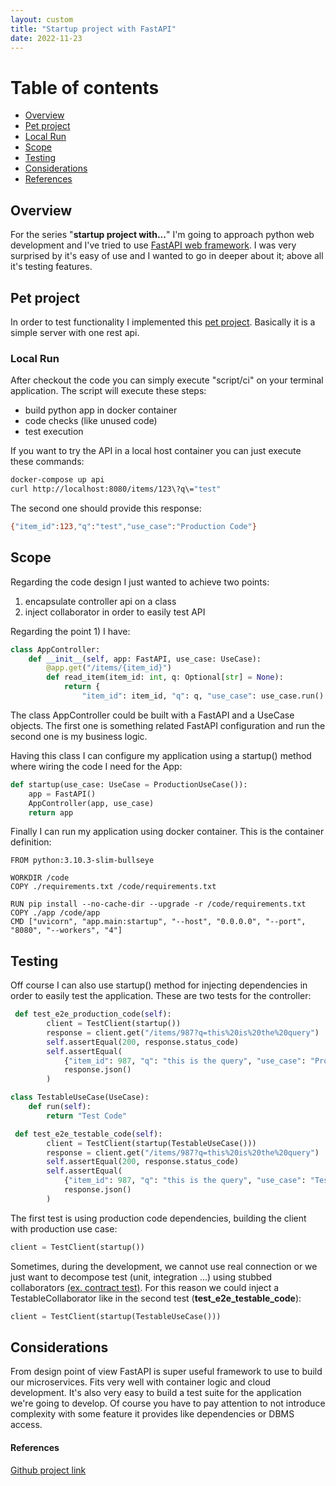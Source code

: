 ```yaml
---
layout: custom
title: "Startup project with FastAPI"
date: 2022-11-23
---
```

# Table of contents
* [Overview](#1)
* [Pet project](#2)
* [Local Run](#3)
* [Scope](#4)
* [Testing](#5)
* [Considerations](#6)
* [References](#7)

## Overview <a name="1">
For the series "**startup project with...**" I'm going to approach python web development and I've tried to use [FastAPI web framework](https://fastapi.tiangolo.com/). I was very surprised by it's easy of use and I wanted to go in deeper about it; above all it's testing features.

## Pet project <a name="2">
In order to test functionality I implemented this [pet project](https://github.com/sabatinim/fast_api_hello_world). Basically it is a simple server with one rest api.
### Local Run <a name="3">
After checkout the code you can simply execute "script/ci" on your terminal application. The script will execute these steps:
- build python app in docker container
- code checks (like unused code)
- test execution

If you want to try the API in a local host container you can just execute these commands:
```bash
docker-compose up api  
curl http://localhost:8080/items/123\?q\="test"
```
The second one should provide this response:
```bash
{"item_id":123,"q":"test","use_case":"Production Code"}
```
## Scope <a name="4">
Regarding the code design I just wanted to achieve two points:
1. encapsulate controller api on a class
2. inject collaborator in order to easily test API

Regarding the point 1) I have:
```python
class AppController:
    def __init__(self, app: FastAPI, use_case: UseCase):
        @app.get("/items/{item_id}")
        def read_item(item_id: int, q: Optional[str] = None):
            return {
                "item_id": item_id, "q": q, "use_case": use_case.run()
``` 
The class AppController could be built with a FastAPI and a UseCase objects.
The first one is something related FastAPI configuration and run the second one is my business logic.

Having this class I can configure my application using a startup() method where wiring the code I need for the App:
```python
def startup(use_case: UseCase = ProductionUseCase()):
    app = FastAPI()
    AppController(app, use_case)
    return app
```
Finally I can run my application using docker container. This is the container definition:
```docker
FROM python:3.10.3-slim-bullseye

WORKDIR /code
COPY ./requirements.txt /code/requirements.txt

RUN pip install --no-cache-dir --upgrade -r /code/requirements.txt
COPY ./app /code/app
CMD ["uvicorn", "app.main:startup", "--host", "0.0.0.0", "--port", "8080", "--workers", "4"]
```
## Testing <a name="5">
Off course I can also use startup() method for injecting dependencies in order to easily test the application.
These are two tests for the controller:

```python
 def test_e2e_production_code(self):
        client = TestClient(startup())
        response = client.get("/items/987?q=this%20is%20the%20query")
        self.assertEqual(200, response.status_code)
        self.assertEqual(
            {"item_id": 987, "q": "this is the query", "use_case": "Production Code"},
            response.json()
        )

class TestableUseCase(UseCase):
    def run(self):
        return "Test Code"

 def test_e2e_testable_code(self):
        client = TestClient(startup(TestableUseCase()))
        response = client.get("/items/987?q=this%20is%20the%20query")
        self.assertEqual(200, response.status_code)
        self.assertEqual(
            {"item_id": 987, "q": "this is the query", "use_case": "Test Code"},
            response.json()
        )
``` 
The first test is using production code dependencies, building the client with production use case:
```python
client = TestClient(startup())
```
Sometimes, during the development, we cannot use real connection or we just want to decompose test (unit, integration ...) using stubbed collaborators [(ex. contract test)](https://dev.to/ticinoswcraft/tests-infrastructure-1gko).
For this reason we could inject a TestableCollaborator like in the second test (**test_e2e_testable_code**):
```python
client = TestClient(startup(TestableUseCase()))
```
## Considerations <a name="6">
From design point of view FastAPI is super useful framework to use to build our microservices. Fits very well with container logic and cloud development. It's also very easy to build a test suite for the application we're going to develop.
Of course you have to pay attention to not introduce complexity with some feature it provides like dependencies or DBMS access.

#### References <a name="7">
[Github project link](https://github.com/sabatinim/fast_api_hello_world)